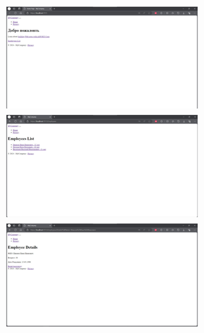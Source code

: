 ![1](https://github.com/dmtmlv/-11-1/blob/main/C%23/Attestat/screens/1.jpg)

![2](https://github.com/dmtmlv/-11-1/blob/main/C%23/Attestat/screens/2.jpg)

![3](https://github.com/dmtmlv/-11-1/blob/main/C%23/Attestat/screens/3.jpg)
